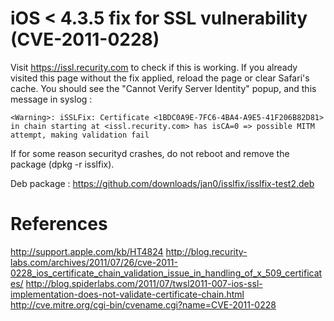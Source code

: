 iOS < 4.3.5 fix for SSL vulnerability (CVE-2011-0228)
=====================================================

Visit https://issl.recurity.com to check if this is working.
If you already visited this page without the fix applied, reload the page or clear Safari's cache.
You should see the "Cannot Verify Server Identity" popup, and this message in syslog :

```
<Warning>: iSSLFix: Certificate <1BDC0A9E-7FC6-4BA4-A9E5-41F206B82D81> in chain starting at <issl.recurity.com> has isCA=0 => possible MITM attempt, making validation fail
```

If for some reason securityd crashes, do not reboot and remove the package (dpkg -r isslfix).

Deb package : https://github.com/downloads/jan0/isslfix/isslfix-test2.deb

References
==========

http://support.apple.com/kb/HT4824
http://blog.recurity-labs.com/archives/2011/07/26/cve-2011-0228_ios_certificate_chain_validation_issue_in_handling_of_x_509_certificates/
http://blog.spiderlabs.com/2011/07/twsl2011-007-ios-ssl-implementation-does-not-validate-certificate-chain.html
http://cve.mitre.org/cgi-bin/cvename.cgi?name=CVE-2011-0228

